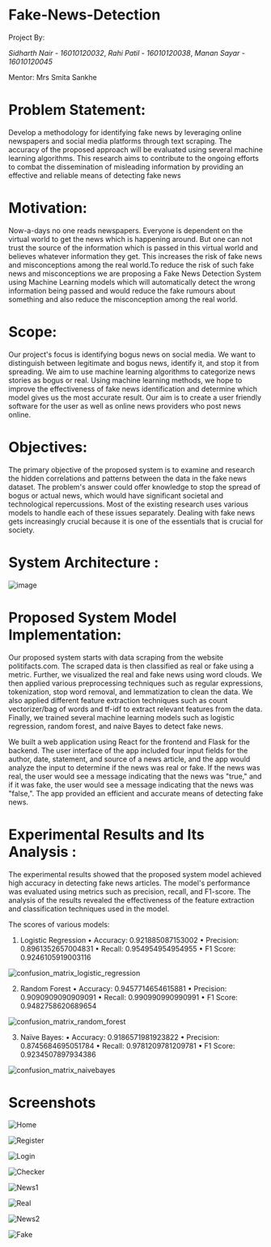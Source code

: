 
# Fake-News-Detection

Project By: 

*Sidharth Nair - 16010120032*,
*Rahi Patil - 16010120038*,
*Manan Sayar - 16010120045*


Mentor: Mrs Smita Sankhe 


# Problem Statement:
Develop a methodology for identifying fake news by leveraging online newspapers and social media platforms through text scraping. The accuracy of the proposed approach
will be evaluated using several machine learning algorithms. This research aims to contribute to the ongoing efforts to combat the dissemination of misleading 
information by providing an effective and reliable means of detecting fake news


# Motivation:
Now-a-days no one reads newspapers. Everyone is dependent on the virtual world to get the news which is happening around. But one can not trust the source of the
information which is passed in this virtual world and believes whatever information they get. This increases the risk of fake news and misconceptions among the real world.To reduce the risk of such fake news and misconceptions we are proposing a Fake News Detection System using Machine Learning models which will automatically
detect the wrong information being passed and would reduce the fake rumours about something and also reduce the misconception among the real world.

# Scope:
Our project's focus is identifying bogus news on social media. We want to distinguish between legitimate and bogus news, identify it, and stop it from spreading. We aim to use machine learning algorithms to categorize news stories as bogus or real. Using machine learning methods, we hope to improve the effectiveness of fake news identification and determine which model gives us the most accurate result. Our aim is to create a user friendly software for the user as well as online news providers who post news online.

# Objectives:
The primary objective of the proposed system is to examine and research the hidden correlations and patterns between the data in the fake news dataset. The problem's
answer could offer knowledge to stop the spread of bogus or actual news, which would have significant societal and technological repercussions. Most of the existing research uses various models to handle each of these issues separately. Dealing with fake news gets increasingly crucial because it is one of the essentials that is crucial for society.


# System Architecture :

![image](https://user-images.githubusercontent.com/82643868/235761228-88407a10-c0fe-4370-b59b-535cd901e14f.png)

# Proposed System Model Implementation:
Our proposed system starts with data scraping from the website politifacts.com. The scraped data is then classified as real or fake using a metric. Further, we visualized the real and fake news using word clouds. We then applied various preprocessing techniques such as regular expressions, tokenization, stop word removal, and lemmatization to clean the data. We also applied different feature extraction techniques such as count vectorizer/bag of words and tf-idf to extract relevant features from the data. Finally, we trained several machine learning models such as logistic regression, random forest, and naive Bayes to detect fake news.

We built a web application using React for the frontend and Flask for the backend. The user interface of the app included four input fields for the author, date, statement, and source of a news article, and the app would analyze the input to determine if the news was real or fake. If the news was real, the user would see a message indicating that the news was "true," and if it was fake, the user would see a message indicating that the news was "false,". The app provided an efficient and accurate means of detecting fake news.

# Experimental Results and Its Analysis :
The experimental results showed that the proposed system model achieved high accuracy in detecting fake news articles. The model's performance was evaluated using metrics such as precision, recall, and F1-score. The analysis of the results revealed the effectiveness of the feature extraction and classification techniques 
used in the model.

The scores of various models:
1. Logistic Regression
• Accuracy: 0.921885087153002
• Precision: 0.8961352657004831
• Recall: 0.954954954954955
• F1 Score: 0.9246105919003116

![confusion_matrix_logistic_regression](https://user-images.githubusercontent.com/82643868/235762187-0556c921-2527-4e23-b53c-c3448702e47b.png)

2. Random Forest
• Accuracy: 0.9457714654615881
• Precision: 0.9090909090909091
• Recall: 0.990990990990991
• F1 Score: 0.9482758620689654

![confusion_matrix_random_forest](https://user-images.githubusercontent.com/82643868/235762232-ed5b4c05-0589-4e4f-8da4-1ff24cac4201.png)

3. Naïve Bayes:
• Accuracy: 0.9186571981923822
• Precision: 0.8745684695051784
• Recall: 0.9781209781209781
• F1 Score: 0.9234507897934386

![confusion_matrix_naivebayes](https://user-images.githubusercontent.com/82643868/235762282-46940bb0-b5e9-4343-a499-2a608a8bf27f.png)



# Screenshots 
![Home](https://user-images.githubusercontent.com/82643868/236485825-2933e7cf-0caf-4225-bfe3-ff4fc81661d2.png)

![Register](https://user-images.githubusercontent.com/82643868/236485541-47a0b539-b0fe-4e10-a709-069411ace7ae.png)

![Login](https://user-images.githubusercontent.com/82643868/236485887-00c22bcc-3c8d-4fad-80ad-051b3af12100.png)

![Checker](https://user-images.githubusercontent.com/82643868/236485378-85b9341c-8973-4131-b5fa-737cee287214.png)

![News1](https://user-images.githubusercontent.com/82643868/236485748-e1e8b350-b3d5-4e05-bf3e-0983d6454878.png)

![Real](https://user-images.githubusercontent.com/82643868/236485954-24eae57d-c6cd-4647-85e5-f51a23f51d46.png)

![News2](https://user-images.githubusercontent.com/82643868/236485998-dd7c21e9-82e8-40ce-98f8-80c32fae0ff8.png)

![Fake](https://user-images.githubusercontent.com/82643868/236486050-fcbd9b67-5678-45a8-8e4c-6526faf6b235.png)


